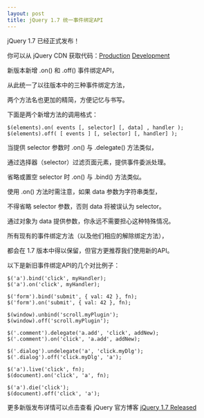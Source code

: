 ```yaml
---
layout: post
title: jQuery 1.7 统一事件绑定API
---
```


jQuery 1.7 已经正式发布！

你可以从 jQuery CDN 获取代码：[Production](http://code.jquery.com/jquery-1.7.min.js) [Development](http://code.jquery.com/jquery-1.7.js)

新版本新增 .on() 和 .off() 事件绑定API，

从此统一了以往版本中的三种事件绑定方法，

两个方法名也更加的精简，方便记忆与书写。

下面是两个新增方法的调用格式：

    $(elements).on( events [, selector] [, data] , handler );
    $(elements).off( [ events ] [, selector] [, handler] );

当提供 selector 参数时 .on() 与 .delegate() 方法类似，

通过选择器（selector）过滤页面元素，提供事件委派处理。

省略或置空 selector 时 .on() 与 .bind() 方法类似。

使用 .on() 方法时需注意，如果 data 参数为字符串类型，

不得省略 selector 参数，否则 data 将被误认为 selector。

通过对象为 data 提供参数，你永远不需要担心这种特殊情况。

所有现有的事件绑定方法（以及他们相应的解除绑定方法），

都会在 1.7 版本中得以保留，但官方更推荐我们使用新的API。

以下是新旧事件绑定API的几个对比例子：

    $('a').bind('click', myHandler);
    $('a').on('click', myHandler);
     
    $('form').bind('submit', { val: 42 }, fn);
    $('form').on('submit', { val: 42 }, fn);
     
    $(window).unbind('scroll.myPlugin');
    $(window).off('scroll.myPlugin');
     
    $('.comment').delegate('a.add', 'click', addNew);
    $('.comment').on('click', 'a.add', addNew);
     
    $('.dialog').undelegate('a', 'click.myDlg');
    $('.dialog').off('click.myDlg', 'a');
     
    $('a').live('click', fn);
    $(document).on('click', 'a', fn);
     
    $('a').die('click');
    $(document).off('click', 'a');

更多新版发布详情可以点击查看 jQuery 官方博客 [jQuery 1.7 Released](http://blog.jquery.com/2011/11/03/jquery-1-7-released/)
